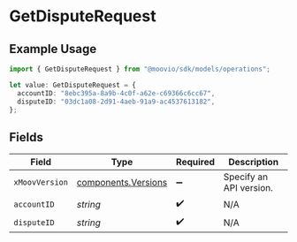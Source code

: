 # GetDisputeRequest

## Example Usage

```typescript
import { GetDisputeRequest } from "@moovio/sdk/models/operations";

let value: GetDisputeRequest = {
  accountID: "8ebc395a-8a9b-4c0f-a62e-c69366c6cc67",
  disputeID: "03dc1a08-2d91-4aeb-91a9-ac4537613182",
};
```

## Fields

| Field                                                      | Type                                                       | Required                                                   | Description                                                |
| ---------------------------------------------------------- | ---------------------------------------------------------- | ---------------------------------------------------------- | ---------------------------------------------------------- |
| `xMoovVersion`                                             | [components.Versions](../../models/components/versions.md) | :heavy_minus_sign:                                         | Specify an API version.                                    |
| `accountID`                                                | *string*                                                   | :heavy_check_mark:                                         | N/A                                                        |
| `disputeID`                                                | *string*                                                   | :heavy_check_mark:                                         | N/A                                                        |